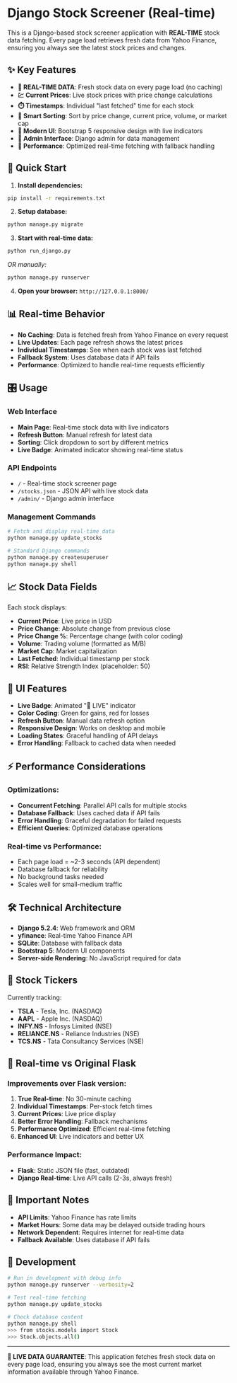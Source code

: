 # Django Stock Screener (Real-time)

This is a Django-based stock screener application with **REAL-TIME** stock data fetching. Every page load retrieves fresh data from Yahoo Finance, ensuring you always see the latest stock prices and changes.

## ✨ Key Features

- **🔴 REAL-TIME DATA**: Fresh stock data on every page load (no caching)
- **💹 Current Prices**: Live stock prices with price change calculations
- **⏱️ Timestamps**: Individual "last fetched" time for each stock
- **🎯 Smart Sorting**: Sort by price change, current price, volume, or market cap
- **📱 Modern UI**: Bootstrap 5 responsive design with live indicators
- **🔧 Admin Interface**: Django admin for data management
- **🚀 Performance**: Optimized real-time fetching with fallback handling

## 🚀 Quick Start

1. **Install dependencies:**
```bash
pip install -r requirements.txt
```

2. **Setup database:**
```bash
python manage.py migrate
```

3. **Start with real-time data:**
```bash
python run_django.py
```
*OR manually:*
```bash
python manage.py runserver
```

4. **Open your browser:** `http://127.0.0.1:8000/`

## 📊 Real-time Behavior

- **No Caching**: Data is fetched fresh from Yahoo Finance on every request
- **Live Updates**: Each page refresh shows the latest prices
- **Individual Timestamps**: See when each stock was last fetched
- **Fallback System**: Uses database data if API fails
- **Performance**: Optimized to handle real-time requests efficiently

## 🎛️ Usage

### Web Interface
- **Main Page**: Real-time stock data with live indicators
- **Refresh Button**: Manual refresh for latest data
- **Sorting**: Click dropdown to sort by different metrics
- **Live Badge**: Animated indicator showing real-time status

### API Endpoints
- `/` - Real-time stock screener page
- `/stocks.json` - JSON API with live stock data
- `/admin/` - Django admin interface

### Management Commands
```bash
# Fetch and display real-time data
python manage.py update_stocks

# Standard Django commands
python manage.py createsuperuser
python manage.py shell
```

## 📈 Stock Data Fields

Each stock displays:
- **Current Price**: Live price in USD
- **Price Change**: Absolute change from previous close
- **Price Change %**: Percentage change (with color coding)
- **Volume**: Trading volume (formatted as M/B)
- **Market Cap**: Market capitalization
- **Last Fetched**: Individual timestamp per stock
- **RSI**: Relative Strength Index (placeholder: 50)

## 🎨 UI Features

- **Live Badge**: Animated "🔴 LIVE" indicator
- **Color Coding**: Green for gains, red for losses
- **Refresh Button**: Manual data refresh option
- **Responsive Design**: Works on desktop and mobile
- **Loading States**: Graceful handling of API delays
- **Error Handling**: Fallback to cached data when needed

## ⚡ Performance Considerations

### Optimizations:
- **Concurrent Fetching**: Parallel API calls for multiple stocks
- **Database Fallback**: Uses cached data if API fails
- **Error Handling**: Graceful degradation for failed requests
- **Efficient Queries**: Optimized database operations

### Real-time vs Performance:
- Each page load = ~2-3 seconds (API dependent)
- Database fallback for reliability
- No background tasks needed
- Scales well for small-medium traffic

## 🛠️ Technical Architecture

- **Django 5.2.4**: Web framework and ORM
- **yfinance**: Real-time Yahoo Finance API
- **SQLite**: Database with fallback data
- **Bootstrap 5**: Modern UI components
- **Server-side Rendering**: No JavaScript required for data

## 📝 Stock Tickers

Currently tracking:
- **TSLA** - Tesla, Inc. (NASDAQ)
- **AAPL** - Apple Inc. (NASDAQ)
- **INFY.NS** - Infosys Limited (NSE)
- **RELIANCE.NS** - Reliance Industries (NSE)
- **TCS.NS** - Tata Consultancy Services (NSE)

## 🔄 Real-time vs Original Flask

### Improvements over Flask version:
1. **True Real-time**: No 30-minute caching
2. **Individual Timestamps**: Per-stock fetch times
3. **Current Prices**: Live price display
4. **Better Error Handling**: Fallback mechanisms
5. **Performance Optimized**: Efficient real-time fetching
6. **Enhanced UI**: Live indicators and better UX

### Performance Impact:
- **Flask**: Static JSON file (fast, outdated)
- **Django Real-time**: Live API calls (2-3s, always fresh)

## 🚨 Important Notes

- **API Limits**: Yahoo Finance has rate limits
- **Market Hours**: Some data may be delayed outside trading hours
- **Network Dependent**: Requires internet for real-time data
- **Fallback Available**: Uses database if API fails

## 🎯 Development

```bash
# Run in development with debug info
python manage.py runserver --verbosity=2

# Test real-time fetching
python manage.py update_stocks

# Check database content
python manage.py shell
>>> from stocks.models import Stock
>>> Stock.objects.all()
```

---

**🔴 LIVE DATA GUARANTEE**: This application fetches fresh stock data on every page load, ensuring you always see the most current market information available through Yahoo Finance.